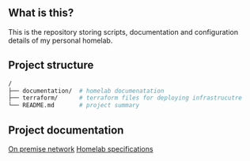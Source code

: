 ## What is this?

This is the repository storing scripts, documentation and configuration details of my personal homelab.

## Project structure

```sh
/
├── documentation/  # homelab documenatation
├── terraform/      # terraform files for deploying infrastrucutre
└── README.md       # project summary
```

## Project documentation

[On premise network](./documentation/on-prem-network.md)
[Homelab specifications](./documentation/homelab-specifications.md)
